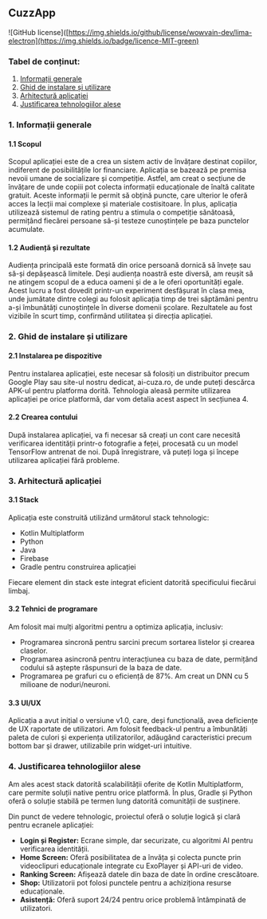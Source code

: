 ## CuzzApp
![GitHub license]([https://img.shields.io/github/license/wowvain-dev/lima-electron](https://img.shields.io/badge/licence-MIT-green)

### Tabel de conținut:
1. [Informații generale](#informații-generale)
2. [Ghid de instalare și utilizare](#ghid-de-instalare-și-utilizare)
3. [Arhitectură aplicației](#arhitectură-aplicației)
4. [Justificarea tehnologiilor alese](#justificarea-tehnologiilor-alese)

### 1. Informații generale

#### 1.1 Scopul
Scopul aplicației este de a crea un sistem activ de învățare destinat copiilor, indiferent de posibilitățile lor financiare. Aplicația se bazează pe premisa nevoii umane de socializare și competiție. Astfel, am creat o secțiune de învățare de unde copiii pot colecta informații educaționale de înaltă calitate gratuit. Aceste informații le permit să obțină puncte, care ulterior le oferă acces la lecții mai complexe și materiale costisitoare. În plus, aplicația utilizează sistemul de rating pentru a stimula o competiție sănătoasă, permițând fiecărei persoane să-și testeze cunoștințele pe baza punctelor acumulate.

#### 1.2 Audiență și rezultate
Audiența principală este formată din orice persoană dornică să învețe sau să-și depășească limitele. Deși audiența noastră este diversă, am reușit să ne atingem scopul de a educa oameni și de a le oferi oportunități egale. Acest lucru a fost dovedit printr-un experiment desfășurat în clasa mea, unde jumătate dintre colegi au folosit aplicația timp de trei săptămâni pentru a-și îmbunătăți cunoștințele în diverse domenii școlare. Rezultatele au fost vizibile în scurt timp, confirmând utilitatea și direcția aplicației.

### 2. Ghid de instalare și utilizare

#### 2.1 Instalarea pe dispozitive
Pentru instalarea aplicației, este necesar să folosiți un distribuitor precum Google Play sau site-ul nostru dedicat, ai-cuza.ro, de unde puteți descărca APK-ul pentru platforma dorită. Tehnologia aleasă permite utilizarea aplicației pe orice platformă, dar vom detalia acest aspect în secțiunea 4.

#### 2.2 Crearea contului
După instalarea aplicației, va fi necesar să creați un cont care necesită verificarea identității printr-o fotografie a feței, procesată cu un model TensorFlow antrenat de noi. După înregistrare, vă puteți loga și începe utilizarea aplicației fără probleme.

### 3. Arhitectură aplicației

#### 3.1 Stack
Aplicația este construită utilizând următorul stack tehnologic:
- Kotlin Multiplatform
- Python
- Java
- Firebase
- Gradle pentru construirea aplicației

Fiecare element din stack este integrat eficient datorită specificului fiecărui limbaj.

#### 3.2 Tehnici de programare
Am folosit mai mulți algoritmi pentru a optimiza aplicația, inclusiv:
- Programarea sincronă pentru sarcini precum sortarea listelor și crearea claselor.
- Programarea asincronă pentru interacțiunea cu baza de date, permițând codului să aștepte răspunsuri de la baza de date.
- Programarea pe grafuri cu o eficiență de 87%. Am creat un DNN cu 5 milioane de noduri/neuroni.

#### 3.3 UI/UX
Aplicația a avut inițial o versiune v1.0, care, deși funcțională, avea deficiențe de UX raportate de utilizatori. Am folosit feedback-ul pentru a îmbunătăți paleta de culori și experiența utilizatorilor, adăugând caracteristici precum bottom bar și drawer, utilizabile prin widget-uri intuitive.

### 4. Justificarea tehnologiilor alese

Am ales acest stack datorită scalabilității oferite de Kotlin Multiplatform, care permite soluții native pentru orice platformă. În plus, Gradle și Python oferă o soluție stabilă pe termen lung datorită comunității de susținere.

Din punct de vedere tehnologic, proiectul oferă o soluție logică și clară pentru ecranele aplicației:
- **Login și Register:** Ecrane simple, dar securizate, cu algoritmi AI pentru verificarea identității.
- **Home Screen:** Oferă posibilitatea de a învăța și colecta puncte prin videoclipuri educaționale integrate cu ExoPlayer și API-uri de video.
- **Ranking Screen:** Afișează datele din baza de date în ordine crescătoare.
- **Shop:** Utilizatorii pot folosi punctele pentru a achiziționa resurse educaționale.
- **Asistență:** Oferă suport 24/24 pentru orice problemă întâmpinată de utilizatori.
